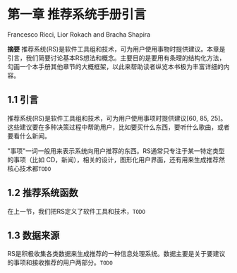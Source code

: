 # 第一章 推荐系统手册引言

Francesco Ricci, Lior Rokach and Bracha Shapira

**摘要** 推荐系统(RS)是软件工具组和技术，可为用户使用事物时提供建议。本章是引言，我们简要讨论基本RS想法和概念。主要目的是要用有条理的结构化方法，勾画一个本手册其他章节的大概框架，以此来帮助读者纵览本书极为丰富详细的内容。

## 1.1 引言

推荐系统(RS)是软件工具组和技术，可为用户使用事项时提供建议[60, 85, 25]。这些建议要在多种决策过程中帮助用户，比如要买什么东西，要听什么歌曲，或者要看什么新闻。

"事项"一词一般用来表示系统向用户推荐的东西。RS通常只专注于某一特定类型的事项（比如 CD，新闻），相关的设计，图形化用户界面，还有用来生成推荐然核心技术都``TODO``

## 1.2 推荐系统函数

在上一节，我们把RS定义了软件工具和技术，``TODO``

## 1.3 数据来源

RS是积极收集各类数据来生成推荐的一种信息处理系统。数据主要是关于要建议的事项和接收推荐的用户两部分。``TODO``
